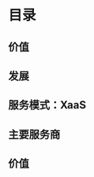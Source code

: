 # 目录
## <span id="no1">价值</span>
## <span id="no2">发展</span>
## <span id="no3">服务模式：XaaS</span>
## <span id="no4">主要服务商</span>



## 价值</a>
